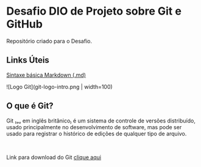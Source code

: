 # Desafio DIO de Projeto sobre Git e GitHub
Repositório criado para o Desafio.

## Links Úteis
[Sintaxe básica Markdown (.md)](https://www.markdownguide.org/basic-syntax/)


![Logo Git](git-logo-intro.png | width=100)
## O que é Git? 
<p>Git ₍ₒᵤ em inglês britânico₎ é um sistema de controle de versões distribuído, 
usado principalmente no desenvolvimento de software, mas pode ser usado para registrar 
o histórico de edições de qualquer tipo de arquivo.
</p><br>

Link para download do Git
[clique aqui](https://git-scm.com/)

